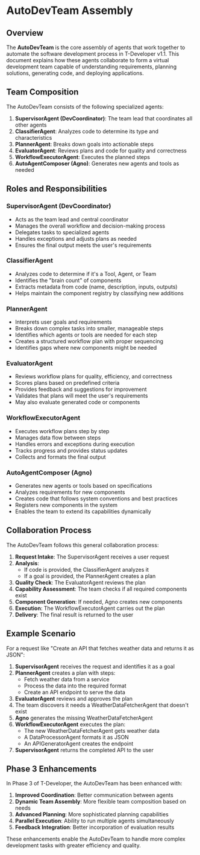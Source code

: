 # AutoDevTeam Assembly

## Overview

The **AutoDevTeam** is the core assembly of agents that work together to automate the software development process in T-Developer v1.1. This document explains how these agents collaborate to form a virtual development team capable of understanding requirements, planning solutions, generating code, and deploying applications.

## Team Composition

The AutoDevTeam consists of the following specialized agents:

1. **SupervisorAgent (DevCoordinator)**: The team lead that coordinates all other agents
2. **ClassifierAgent**: Analyzes code to determine its type and characteristics
3. **PlannerAgent**: Breaks down goals into actionable steps
4. **EvaluatorAgent**: Reviews plans and code for quality and correctness
5. **WorkflowExecutorAgent**: Executes the planned steps
6. **AutoAgentComposer (Agno)**: Generates new agents and tools as needed

## Roles and Responsibilities

### SupervisorAgent (DevCoordinator)

- Acts as the team lead and central coordinator
- Manages the overall workflow and decision-making process
- Delegates tasks to specialized agents
- Handles exceptions and adjusts plans as needed
- Ensures the final output meets the user's requirements

### ClassifierAgent

- Analyzes code to determine if it's a Tool, Agent, or Team
- Identifies the "brain count" of components
- Extracts metadata from code (name, description, inputs, outputs)
- Helps maintain the component registry by classifying new additions

### PlannerAgent

- Interprets user goals and requirements
- Breaks down complex tasks into smaller, manageable steps
- Identifies which agents or tools are needed for each step
- Creates a structured workflow plan with proper sequencing
- Identifies gaps where new components might be needed

### EvaluatorAgent

- Reviews workflow plans for quality, efficiency, and correctness
- Scores plans based on predefined criteria
- Provides feedback and suggestions for improvement
- Validates that plans will meet the user's requirements
- May also evaluate generated code or components

### WorkflowExecutorAgent

- Executes workflow plans step by step
- Manages data flow between steps
- Handles errors and exceptions during execution
- Tracks progress and provides status updates
- Collects and formats the final output

### AutoAgentComposer (Agno)

- Generates new agents or tools based on specifications
- Analyzes requirements for new components
- Creates code that follows system conventions and best practices
- Registers new components in the system
- Enables the team to extend its capabilities dynamically

## Collaboration Process

The AutoDevTeam follows this general collaboration process:

1. **Request Intake**: The SupervisorAgent receives a user request
2. **Analysis**: 
   - If code is provided, the ClassifierAgent analyzes it
   - If a goal is provided, the PlannerAgent creates a plan
3. **Quality Check**: The EvaluatorAgent reviews the plan
4. **Capability Assessment**: The team checks if all required components exist
5. **Component Generation**: If needed, Agno creates new components
6. **Execution**: The WorkflowExecutorAgent carries out the plan
7. **Delivery**: The final result is returned to the user

## Example Scenario

For a request like "Create an API that fetches weather data and returns it as JSON":

1. **SupervisorAgent** receives the request and identifies it as a goal
2. **PlannerAgent** creates a plan with steps:
   - Fetch weather data from a service
   - Process the data into the required format
   - Create an API endpoint to serve the data
3. **EvaluatorAgent** reviews and approves the plan
4. The team discovers it needs a WeatherDataFetcherAgent that doesn't exist
5. **Agno** generates the missing WeatherDataFetcherAgent
6. **WorkflowExecutorAgent** executes the plan:
   - The new WeatherDataFetcherAgent gets weather data
   - A DataProcessorAgent formats it as JSON
   - An APIGeneratorAgent creates the endpoint
7. **SupervisorAgent** returns the completed API to the user

## Phase 3 Enhancements

In Phase 3 of T-Developer, the AutoDevTeam has been enhanced with:

1. **Improved Coordination**: Better communication between agents
2. **Dynamic Team Assembly**: More flexible team composition based on needs
3. **Advanced Planning**: More sophisticated planning capabilities
4. **Parallel Execution**: Ability to run multiple agents simultaneously
5. **Feedback Integration**: Better incorporation of evaluation results

These enhancements enable the AutoDevTeam to handle more complex development tasks with greater efficiency and quality.